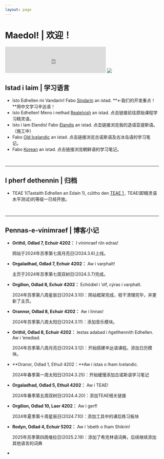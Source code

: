 ```yaml
---
layout: page
---
```


# Maedol! | 欢迎！

<iframe frameborder="no" border="0" marginwidth="0" marginheight="0" width=330 height=86 src="https://music.163.com/outchain/player?type=2&id=31108432&auto=0&height=66"></iframe>

<img src="https://kinnuch.github.io/file/Ondolinde.png">

## Istad i laim | 学习语言

- Isto Edhellen mi Vandarin! Fabo [Sindarin](https://kinnuch.github.io/laim/sindarin) an istad. **←我们的开发重点！**用中文学习辛达语！
- Isto Edhellen! Meno i nethad [Realelvish](https://academy.realelvish.net) an istad. 点击链接前往原始课程学习精灵语。
- Isto i lam Elandis! Fabo [Elandis](https://kinnuch.github.io/laim/elandis) an istad. 点击链接浏览我的造语亚提斯语。（施工中）
- Fabo [Old Icelandic](https://kinnuch.github.io/laim/oldicelandic) an istad. 点击链接浏览古诺斯语及古冰岛语的学习笔记。
- Fabo [Korean](https://kinnuch.github.io/laim/korean) an istad. 点击链接浏览朝鲜语的学习笔记。

<br>

---

## I pherf dethennin | 归档

- TEAE 1(Tastaith Edhellen an Edain 1), cúltho den [TEAE 1 ](https://kinnuch.github.io/file/TEAE1.pdf). TEAE(即精灵语水平测试)的等级一已经开放。

<br>

---

## Pennas-e-vínimraef | 博客小记

- **Orithil, Odlad 7, Echuir 4202：** I vínimraef nîn edras! 

  网站于2024年苏季第七周月亮日(2024.3.6)上线。

- **Orgaladhad, Odlad 7, Echuir 4202：** Aw i varphalt! 

  主页于2024年苏季第七周双树日(2024.3.7)完成。

- **Orgilion, Odlad 8, Echuir 4202：** Echódiel i ’olf, cýras i varphalt. 

  2024年苏季第八周星辰日(2024.3.10)：网站框架完成，枝干清理完毕，并更新了主页。

- **Orannor, Odlad 8, Echuir 4202：** Aw i linnas! 

  2024年苏季第八周太阳日(2024.3.11)：添加音乐模块。

- **Orithil, Odlad 8, Echuir 4202：** Iestas adabad i ñgelthennith Edhellen. Aw i ’enediad.

  2024年苏季第八周月亮日(2024.3.12)：开始搭建辛达语课程。添加日历模块。

- **Oranor, Odlad 1, Ethuil 4202：**Aw i istas o lham Icelandic.

  2024年春季第一周太阳日(2024.3.25)：开始缓慢添加古诺斯语学习笔记

- **Orgaladhad, Odlad 5, Ethuil 4202：** Aw i TEAE!

  2024年春季第五周双树日(2024.4.20)：添加TEAE相关链接

- **Orgilion, Odlad 10, Laer 4202：** Aw i gerf!

  2024年夏季第十周星辰日(2024.7.10)：添加工具中的课后练习板块

- **Rodyn, Odlad 4, Echuir 5202：** Aw i ’obeth o lham Shikrin!

  2025年苏季第四周维拉日(2025.2.19)：添加了希克林语词典，后续继续添加其他语言的词典

- 
